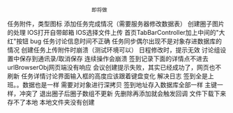                                即将做
任务附件，类型图标
添加任务完成情况（需要服务器修改数据表）
创建圈子图片的处理
IOS打开自带邮箱
IOS选择文件上传
首页TabBarController加上中间的"大红"按钮
                                bug
任务讨论信息时间不正确
任务同步偶尔出现不是对象存进数据库的情况
创建任务上传附件时崩溃（测试环境可以）
日程修改时，提示无效
讨论组设置中保存到通讯录/取消保存 连续操作会崩溃
签到记录下面的详情点不进去 urlBrowserObj网页端没有响应
会议创建提示失败，其实已经成功了，网页也不刷新
任务详情讨论界面输入框的高度应该跟着键盘变化
                               解决日志
签到全是上班。。数据也是一样                    需要对对象进行深拷贝
签到地址存入数据库全部一样                     主键一样，冲突了
退出圈子后圈子数组不更新                       先删除再添加就会触发回调
文件下载下来存不了本地                        本地文件夹没有创建
